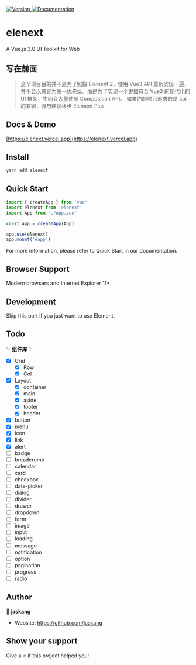 <p>
  <a href="https://www.npmjs.com/package/elenext" target="_blank">
    <img alt="Version" src="https://img.shields.io/npm/v/elenext.svg">
  </a>
  <a href="https://elenext.vercel.app" target="_blank">
    <img alt="Documentation" src="https://img.shields.io/badge/documentation-yes-brightgreen.svg" />
  </a>
</p>

# elenext

A Vue.js 3.0 UI Toolkit for Web

## 写在前面

> 这个项目目的并不是为了照搬 Element 2，使用 Vue3 API 重新实现一遍，并不会以兼容为第一优先级。而是为了实现一个更加符合 Vue3 的现代化的 UI 框架，中间会大量使用 Composition API。
> 如果你的项目追求的是 api 的兼容，强烈建议移步 Element Plus

## Docs & Demo

[https://elenext.vercel.app](https://elenext.vercel.app)

## Install

```sh
yarn add elenext
```

## Quick Start

```javascript
import { createApp } from 'vue'
import elenext from 'elenext'
import App from './App.vue'

const app = createApp(App)

app.use(elenext)
app.mount('#app')
```

For more information, please refer to Quick Start in our documentation.

## Browser Support

Modern browsers and Internet Explorer 11+.

## Development

Skip this part if you just want to use Element.

## Todo

:sparkles: **组件库** :sparkles:

- [x] Grid
  - [x] Row
  - [x] Col
- [x] Layout
  - [x] container
  - [x] main
  - [x] aside
  - [x] footer
  - [x] header
- [x] button
- [x] menu
- [x] icon
- [x] link
- [x] alert
- [ ] badge
- [ ] breadcrumb
- [ ] calendar
- [ ] card
- [ ] checkbox
- [ ] date-picker
- [ ] dialog
- [ ] divider
- [ ] drawer
- [ ] dropdown
- [ ] form
- [ ] image
- [ ] input
- [ ] loading
- [ ] message
- [ ] notification
- [ ] option
- [ ] pagination
- [ ] progress
- [ ] radio

## Author

👤 **jaskang**

- Website: https://github.com/jaskang

## Show your support

Give a ⭐️ if this project helped you!
